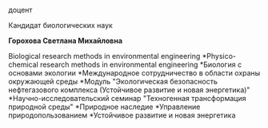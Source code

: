 доцент

Кандидат биологических наук

**Горохова Светлана Михайловна**

Biological research methods in environmental engineering
	*Physico-chemical research methods in environmental engineering
	*Биология с основами экологии
	*Международное сотрудничество в области охраны окружающей среды
	*Модуль "Экологическая безопасность нефтегазового комплекса (Устойчивое развитие и новая энергетика)"
	*Научно-исследовательский семинар "Техногенная трансформация природной среды"
	*Природное наследие
	*Управление природопользованием
	*Устойчивое развитие и новая энергетика